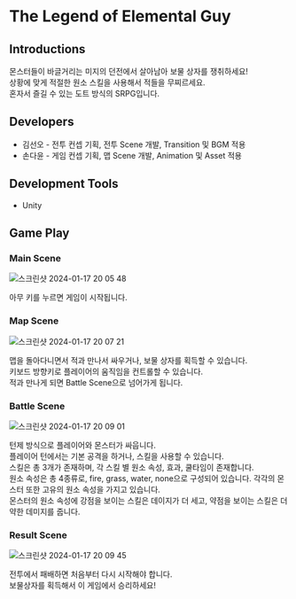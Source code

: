 # The Legend of Elemental Guy

## Introductions
몬스터들이 바글거리는 미지의 던전에서 살아남아 보물 상자를 쟁취하세요! <br/>
상황에 맞게 적절한 원소 스킬을 사용해서 적들을 무찌르세요. <br/>
혼자서 즐길 수 있는 도트 방식의 SRPG입니다. <br/>

## Developers
- 김선오 - 전투 컨셉 기획, 전투 Scene 개발, Transition 및 BGM 적용
- 손다윤 - 게임 컨셉 기획, 맵 Scene 개발, Animation 및 Asset 적용

## Development Tools
- Unity

## Game Play
### Main Scene
![스크린샷 2024-01-17 20 05 48](https://github.com/sunohkim/Madcamp_Week3_RPG/assets/37200748/16f9b925-5af2-4314-ae49-80a57ee2d778)

아무 키를 누르면 게임이 시작됩니다.

### Map Scene
![스크린샷 2024-01-17 20 07 21](https://github.com/sunohkim/Madcamp_Week3_RPG/assets/37200748/7b365979-b923-415a-b6ce-218ff97b1d12)

맵을 돌아다니면서 적과 만나서 싸우거나, 보물 상자를 획득할 수 있습니다. <br/>
키보드 방향키로 플레이어의 움직임을 컨트롤할 수 있습니다. <br/>
적과 만나게 되면 Battle Scene으로 넘어가게 됩니다. <br/>

### Battle Scene
![스크린샷 2024-01-17 20 09 01](https://github.com/sunohkim/Madcamp_Week3_RPG/assets/37200748/92b23e8d-bc3d-478e-8b90-e26035d60f0c)

턴제 방식으로 플레이어와 몬스터가 싸웁니다. <br/>
플레이어 턴에서는 기본 공격을 하거나, 스킬을 사용할 수 있습니다. <br/>
스킬은 총 3개가 존재하며, 각 스킬 별 원소 속성, 효과, 쿨타임이 존재합니다. <br/>
원소 속성은 총 4종류로, fire, grass, water, none으로 구성되어 있습니다. 각각의 몬스터 또한 고유의 원소 속성을 가지고 있습니다. <br/>
몬스터의 원소 속성에 강점을 보이는 스킬은 데이지가 더 세고, 약점을 보이는 스킬은 더 약한 데미지를 줍니다. <br/>

### Result Scene
![스크린샷 2024-01-17 20 09 45](https://github.com/sunohkim/Madcamp_Week3_RPG/assets/37200748/f0b2a4ce-ae1e-4160-b679-2f5f7af9bc3d)

전투에서 패배하면 처음부터 다시 시작해야 합니다. <br/>
보물상자를 획득해서 이 게임에서 승리하세요!
